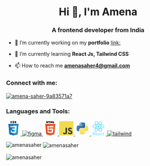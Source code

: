 <h1 align="center">Hi 👋, I'm Amena</h1>
<h3 align="center">A frontend developer from India</h3>

- 🔭 I’m currently working on my **portfolio** [link:](amena-saher.com)

- 🌱 I’m currently learning **React Js, Tailwind CSS**

- 📫 How to reach me **amenasaher4@gmail.com**

<h3 align="left">Connect with me:</h3>
<p align="left">
<a href="https://linkedin.com/in/amena-saher-9a83571a7" target="blank"><img align="center" src="https://raw.githubusercontent.com/rahuldkjain/github-profile-readme-generator/master/src/images/icons/Social/linked-in-alt.svg" alt="amena-saher-9a83571a7" height="30" width="40" /></a>
</p>

<h3 align="left">Languages and Tools:</h3>
<p align="left"> <a href="https://www.w3schools.com/css/" target="_blank" rel="noreferrer"> <img src="https://raw.githubusercontent.com/devicons/devicon/master/icons/css3/css3-original-wordmark.svg" alt="css3" width="40" height="40"/> </a> <a href="https://www.figma.com/" target="_blank" rel="noreferrer"> <img src="https://www.vectorlogo.zone/logos/figma/figma-icon.svg" alt="figma" width="40" height="40"/> </a> <a href="https://www.w3.org/html/" target="_blank" rel="noreferrer"> <img src="https://raw.githubusercontent.com/devicons/devicon/master/icons/html5/html5-original-wordmark.svg" alt="html5" width="40" height="40"/> </a> <a href="https://developer.mozilla.org/en-US/docs/Web/JavaScript" target="_blank" rel="noreferrer"> <img src="https://raw.githubusercontent.com/devicons/devicon/master/icons/javascript/javascript-original.svg" alt="javascript" width="40" height="40"/> </a> <a href="https://www.python.org" target="_blank" rel="noreferrer"> <img src="https://raw.githubusercontent.com/devicons/devicon/master/icons/python/python-original.svg" alt="python" width="40" height="40"/> </a> <a href="https://reactjs.org/" target="_blank" rel="noreferrer"> <img src="https://raw.githubusercontent.com/devicons/devicon/master/icons/react/react-original-wordmark.svg" alt="react" width="40" height="40"/> </a> <a href="https://tailwindcss.com/" target="_blank" rel="noreferrer"> <img src="https://www.vectorlogo.zone/logos/tailwindcss/tailwindcss-icon.svg" alt="tailwind" width="40" height="40"/> </a> </p>

<p><img align="left" src="https://github-readme-stats.vercel.app/api/top-langs?username=amenasaher&show_icons=true&locale=en&layout=compact" alt="amenasaher" /></p>

<p>&nbsp;<img align="center" src="https://github-readme-stats.vercel.app/api?username=amenasaher&show_icons=true&text_color=000000&locale=en" alt="amenasaher" /></p>

<p><img align="center" src="https://github-readme-streak-stats.herokuapp.com/?user=amenasaher&" alt="amenasaher" /></p>
